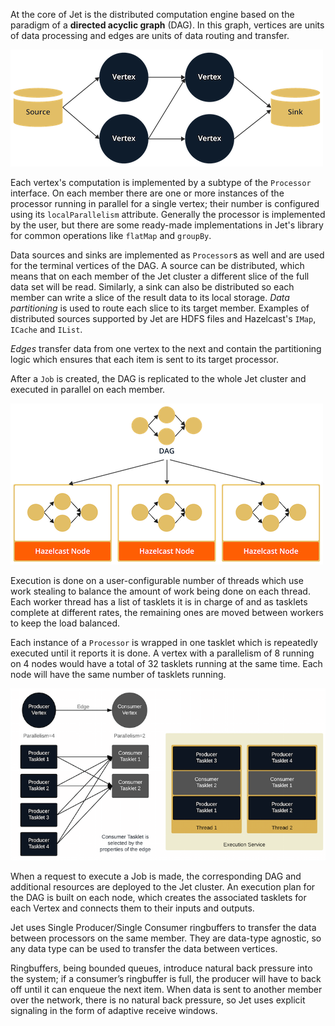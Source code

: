At the core of Jet is the distributed computation engine based on the
paradigm of a **directed acyclic graph** (DAG). In this graph, vertices
are units of data processing and edges are units of data routing and
transfer.

![DAG](../images/dag.png)

Each vertex's computation is implemented by a subtype of the `Processor`
interface. On each member there are one or more instances of the
processor running in parallel for a single vertex; their number is
configured using its `localParallelism` attribute. Generally the
processor is implemented by the user, but there are some ready-made
implementations in Jet's library for common operations like `flatMap`
and `groupBy`.

Data sources and sinks are implemented as `Processor`s as well and are
used for the terminal vertices of the DAG. A source can be distributed,
which means that on each member of the Jet cluster a different slice of
the full data set will be read. Similarly, a sink can also be
distributed so each member can write a slice of the result data to its
local storage. _Data partitioning_ is used to route each slice to its
target member. Examples of distributed sources supported by Jet are HDFS
files and Hazelcast's `IMap`, `ICache` and `IList`.

_Edges_ transfer data from one vertex to the next and contain the
partitioning logic which ensures that each item is sent to its target
processor.

After a `Job` is created, the DAG is replicated to the whole Jet cluster
and executed in parallel on each member.

![DAG Distribution](../images/dag-distribution.png)

Execution is done on a user-configurable number of threads which use
work stealing to balance the amount of work being done on each thread.
Each worker thread has a list of tasklets it is in charge of and as
tasklets complete at different rates, the remaining ones are moved
between workers to keep the load balanced.

Each instance of a `Processor` is wrapped in one tasklet which is
repeatedly executed until it reports it is done. A vertex with a
parallelism of 8 running on 4 nodes would have a total of 32 tasklets
running at the same time. Each node will have the same number of
tasklets running.

![Parallelism](../images/parallelism-model.png)

When a request to execute a Job is made, the corresponding DAG and
additional resources are deployed to the Jet cluster. An execution plan
for the DAG is built on each node, which creates the associated tasklets
for each Vertex and connects them to their inputs and outputs.

Jet uses Single Producer/Single Consumer ringbuffers to transfer the
data between processors on the same member. They are data-type agnostic,
so any data type can be used to transfer the data between vertices.

Ringbuffers, being bounded queues, introduce natural back pressure into
the system; if a consumer’s ringbuffer is full, the producer will have
to back off until it can enqueue the next item. When data is sent to
another member over the network, there is no natural back pressure, so
Jet uses explicit signaling in the form of adaptive receive windows.
